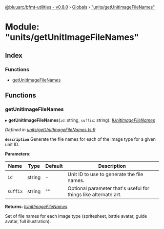 [@bluuarc/bfmt-utilities - v0.8.0](../README.md) › [Globals](../globals.md) › ["units/getUnitImageFileNames"](_units_getunitimagefilenames_.md)

# Module: "units/getUnitImageFileNames"

## Index

### Functions

* [getUnitImageFileNames](_units_getunitimagefilenames_.md#getunitimagefilenames)

## Functions

###  getUnitImageFileNames

▸ **getUnitImageFileNames**(`id`: string, `suffix`: string): *[IUnitImageFileNames](../interfaces/_units_iunitimagefilenames_.iunitimagefilenames.md)*

*Defined in [units/getUnitImageFileNames.ts:9](https://github.com/BluuArc/bfmt-utilities/blob/master/src/units/getUnitImageFileNames.ts#L9)*

**`description`** Generate the file names for each of the image type for a given unit ID.

**Parameters:**

Name | Type | Default | Description |
------ | ------ | ------ | ------ |
`id` | string | - | Unit ID to use to generate the file names. |
`suffix` | string | "" | Optional parameter that's useful for things like alternate art. |

**Returns:** *[IUnitImageFileNames](../interfaces/_units_iunitimagefilenames_.iunitimagefilenames.md)*

Set of file names for each image type (spritesheet, battle avatar, guide avatar, full illustration).
